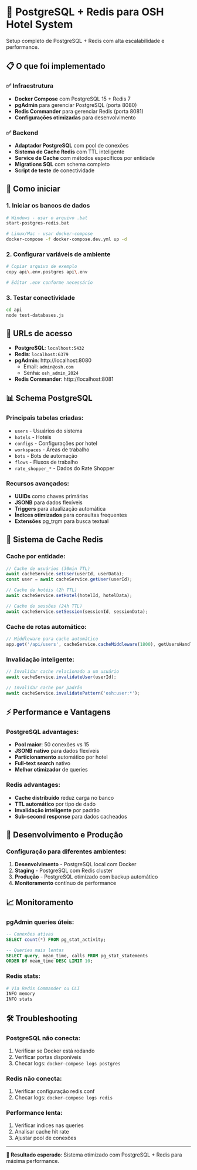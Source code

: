 # 🚀 PostgreSQL + Redis para OSH Hotel System

Setup completo de PostgreSQL + Redis com alta escalabilidade e performance.

## 📋 O que foi implementado

### ✅ Infraestrutura
- **Docker Compose** com PostgreSQL 15 + Redis 7
- **pgAdmin** para gerenciar PostgreSQL (porta 8080)
- **Redis Commander** para gerenciar Redis (porta 8081)
- **Configurações otimizadas** para desenvolvimento

### ✅ Backend
- **Adaptador PostgreSQL** com pool de conexões
- **Sistema de Cache Redis** com TTL inteligente
- **Service de Cache** com métodos específicos por entidade
- **Migrations SQL** com schema completo
- **Script de teste** de conectividade

## 🏁 Como iniciar

### 1. Iniciar os bancos de dados
```bash
# Windows - usar o arquivo .bat
start-postgres-redis.bat

# Linux/Mac - usar docker-compose
docker-compose -f docker-compose.dev.yml up -d
```

### 2. Configurar variáveis de ambiente
```bash
# Copiar arquivo de exemplo
copy api\.env.postgres api\.env

# Editar .env conforme necessário
```

### 3. Testar conectividade
```bash
cd api
node test-databases.js
```

## 🔗 URLs de acesso

- **PostgreSQL**: `localhost:5432`
- **Redis**: `localhost:6379`
- **pgAdmin**: http://localhost:8080
  - Email: `admin@osh.com`
  - Senha: `osh_admin_2024`
- **Redis Commander**: http://localhost:8081

## 📊 Schema PostgreSQL

### Principais tabelas criadas:
- `users` - Usuários do sistema
- `hotels` - Hotéis
- `configs` - Configurações por hotel
- `workspaces` - Áreas de trabalho
- `bots` - Bots de automação
- `flows` - Fluxos de trabalho
- `rate_shopper_*` - Dados do Rate Shopper

### Recursos avançados:
- **UUIDs** como chaves primárias
- **JSONB** para dados flexíveis
- **Triggers** para atualização automática
- **Índices otimizados** para consultas frequentes
- **Extensões** pg_trgm para busca textual

## 🚀 Sistema de Cache Redis

### Cache por entidade:
```javascript
// Cache de usuários (30min TTL)
await cacheService.setUser(userId, userData);
const user = await cacheService.getUser(userId);

// Cache de hotéis (2h TTL)  
await cacheService.setHotel(hotelId, hotelData);

// Cache de sessões (24h TTL)
await cacheService.setSession(sessionId, sessionData);
```

### Cache de rotas automático:
```javascript
// Middleware para cache automático
app.get('/api/users', cacheService.cacheMiddleware(1800), getUsersHandler);
```

### Invalidação inteligente:
```javascript
// Invalidar cache relacionado a um usuário
await cacheService.invalidateUser(userId);

// Invalidar cache por padrão
await cacheService.invalidatePattern('osh:user:*');
```

## ⚡ Performance e Vantagens

### PostgreSQL advantages:
- **Pool maior**: 50 conexões vs 15
- **JSONB nativo** para dados flexíveis
- **Particionamento** automático por hotel
- **Full-text search** nativo
- **Melhor otimizador** de queries

### Redis advantages:
- **Cache distribuído** reduz carga no banco
- **TTL automático** por tipo de dado
- **Invalidação inteligente** por padrão
- **Sub-second response** para dados cacheados

## 🔄 Desenvolvimento e Produção

### Configuração para diferentes ambientes:

1. **Desenvolvimento** - PostgreSQL local com Docker
2. **Staging** - PostgreSQL com Redis cluster
3. **Produção** - PostgreSQL otimizado com backup automático
4. **Monitoramento** contínuo de performance

## 📈 Monitoramento

### pgAdmin queries úteis:
```sql
-- Conexões ativas
SELECT count(*) FROM pg_stat_activity;

-- Queries mais lentas
SELECT query, mean_time, calls FROM pg_stat_statements 
ORDER BY mean_time DESC LIMIT 10;
```

### Redis stats:
```bash
# Via Redis Commander ou CLI
INFO memory
INFO stats
```

## 🛠️ Troubleshooting

### PostgreSQL não conecta:
1. Verificar se Docker está rodando
2. Verificar portas disponíveis
3. Checar logs: `docker-compose logs postgres`

### Redis não conecta:
1. Verificar configuração redis.conf
2. Checar logs: `docker-compose logs redis`

### Performance lenta:
1. Verificar índices nas queries
2. Analisar cache hit rate
3. Ajustar pool de conexões

---

**🎯 Resultado esperado**: Sistema otimizado com PostgreSQL + Redis para máxima performance.
